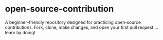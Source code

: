 # open-source-contribution
A beginner-friendly repository designed for practicing open-source contributions. Fork, clone, make changes, and open your first pull request ... learn by doing!
